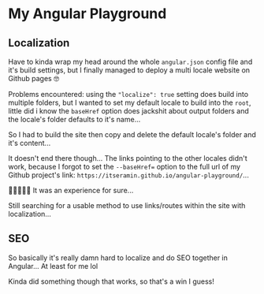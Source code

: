 # My Angular Playground

## Localization

Have to kinda wrap my head around the whole `angular.json` config file and it's build settings, but I finally managed to deploy a multi locale website on Github pages 🤓

Problems encountered: using the `"localize": true` setting does build into multiple folders, but I wanted to set my default locale to build into the `root`, little did i know the `baseHref` option does jackshit about output folders and the locale's folder defaults to it's name...

So I had to build the site then copy and delete the default locale's folder and it's content...

It doesn't end there though... The links pointing to the other locales didn't work, because I forgot to set the `--baseHref=` option to the full url of my Github project's link: `https://itseramin.github.io/angular-playground/`...

🙂🙂🙂🙂🙂 It was an experience for sure...

Still searching for a usable method to use links/routes within the site with localization...

## SEO

So basically it's really damn hard to localize and do SEO together in Angular... At least for me lol

Kinda did something though that works, so that's a win I guess!
